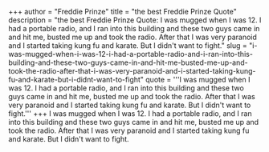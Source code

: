 +++
author = "Freddie Prinze"
title = "the best Freddie Prinze Quote"
description = "the best Freddie Prinze Quote: I was mugged when I was 12. I had a portable radio, and I ran into this building and these two guys came in and hit me, busted me up and took the radio. After that I was very paranoid and I started taking kung fu and karate. But I didn't want to fight."
slug = "i-was-mugged-when-i-was-12-i-had-a-portable-radio-and-i-ran-into-this-building-and-these-two-guys-came-in-and-hit-me-busted-me-up-and-took-the-radio-after-that-i-was-very-paranoid-and-i-started-taking-kung-fu-and-karate-but-i-didnt-want-to-fight"
quote = '''I was mugged when I was 12. I had a portable radio, and I ran into this building and these two guys came in and hit me, busted me up and took the radio. After that I was very paranoid and I started taking kung fu and karate. But I didn't want to fight.'''
+++
I was mugged when I was 12. I had a portable radio, and I ran into this building and these two guys came in and hit me, busted me up and took the radio. After that I was very paranoid and I started taking kung fu and karate. But I didn't want to fight.
